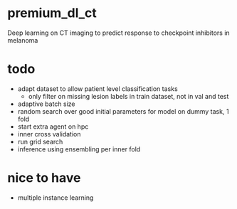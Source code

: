 # premium_dl_ct
Deep learning on CT imaging to predict response to checkpoint inhibitors in melanoma


# todo
- adapt dataset to allow patient level classification tasks
    - only filter on missing lesion labels in train dataset, not in val and test
- adaptive batch size
- random search over good initial parameters for model on dummy task, 1 fold
- start extra agent on hpc
- inner cross validation
- run grid search
- inference using ensembling per inner fold

# nice to have
- multiple instance learning
